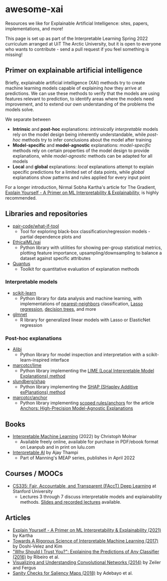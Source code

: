 # awesome-xai
Resources we like for Explainable Artificial Intelligence: sites, papers, implementations, and more!

This page is set up as part of the Interpretable Learning Spring 2022 curriculum arranged at UiT The Arctic University, but it is open to everyone who wants to contribute - send a pull request if you feel something is missing!

## Primer on explainable artificial intelligence

Briefly, explainable artificial intelligence (XAI) methods try to create machine learning models capable of explaining *how* they arrive at predictions. We can use these methods to verify that the models are using features relevant to prediction, to identify areas where the models need improvement, and to extend our own understanding of the problems the models solve.

We separate between

* **Intrinsic** and **post-hoc** explanations: *intrinsically interpretable* models rely on the model design being inherently understandable, while *post-hoc* methods try to infer conclusions about the model after training
* **Model-specific** and **model-agnostic** explanations: *model-specific* methods rely on certain properties of the model design to provide explanations, while *model-agnostic* methods can be adapted for all models
* **Local** and **global** explanations: *local* explanations attempt to explain specific predictions for a limited set of data points, while *global* explanations show patterns and rules applied for every input point

For a longer introduction, Nirmal Sobha Kartha's article for The Gradient, [Explain Yourself - A Primer on ML Interpretability & Explainability](https://thegradient.pub/explain-yourself/), is highly recommended.

## Libraries and repositories

* [pair-code/what-if-tool](https://github.com/pair-code/what-if-tool)
    * Tool for exploring black-box classification/regression models - partial dependence plots and 
* [EthicalML/xai](https://github.com/EthicalML/xai)
    * Python library with utilities for showing per-group statistical metrics, plotting feature importance, upsampling/downsampling to balance a dataset against specific attributes
* [Quantus](https://github.com/understandable-machine-intelligence-lab/Quantus)
    * Toolkit for quantitative evaluation of explanation methods 

### Interpretable models 
* [scikit-learn](https://scikit-learn.org/stable/index.html) 
    * Python library for data analysis and machine learning, with implementations of [nearest-neighbors](https://scikit-learn.org/stable/modules/neighbors.html#classification) classification, [Lasso regression](https://scikit-learn.org/stable/modules/linear_model.html#lasso), [decision trees](https://scikit-learn.org/stable/modules/generated/sklearn.tree.DecisionTreeClassifier.html), and more
* [glmnet](https://cran.r-project.org/web/packages/glmnet/) 
    * R library for generalized linear models with Lasso or ElasticNet regression

### Post-hoc explanations

* [Alibi](https://github.com/SeldonIO/alibi)
    * Python library for model inspection and interpretation with a scikit-learn-inspired interface
* [marcotcr/lime](https://github.com/marcotcr/lime)
    * Python library implementing the [LIME (Local Interpretable Model Explanations) method](https://christophm.github.io/interpretable-ml-book/lime.html)
* [slundberg/shap](https://github.com/slundberg/shap)
    * Python library implementing the [SHAP (SHapley Additive exPlanations) method](https://christophm.github.io/interpretable-ml-book/shap.html)
* [marcotcr/anchor](https://github.com/marcotcr/anchor)
    * Python library implementing [scoped rules/anchors](https://christophm.github.io/interpretable-ml-book/anchors.html) for the article [Anchors: High-Precision Model-Agnostic Explanations](https://homes.cs.washington.edu/~marcotcr/aaai18.pdf)

## Books

* [Interpretable Machine Learning](https://christophm.github.io/interpretable-ml-book/) (2022) by Christoph Molnar
    * Available freely online, available for purchase in PDF/ebook format on Leanpub and in print on lulu.com
* [Interpretable AI](https://www.manning.com/books/interpretable-ai) by Ajay Thampi
    * Part of Manning's MEAP series, publishes in April 2022

## Courses / MOOCs

* [CS335: Fair, Accountable, and Transparent (FAccT) Deep Learning](https://cs335.stanford.edu/) at Stanford University
    * Lectures 3 through 7 discuss interpretable models and explainability methods. [Slides and recorded lectures](https://hci.stanford.edu/courses/cs335/2020/sp/lectures.html) available.

## Articles

* [Explain Yourself - A Primer on ML Interpretability & Explainability (2021)](https://thegradient.pub/explain-yourself/) by Kartha
* [Towards A Rigorous Science of Interpretable Machine Learning (2017)](https://arxiv.org/abs/1702.08608) by Doshi-Velez and Kim
* ["Why Should I Trust You?": Explaining the Predictions of Any Classifier (2016)](https://arxiv.org/abs/1602.04938) by Ribeiro et al. 
* [Visualizing and Understanding Convolutional Networks (2014)](https://arxiv.org/abs/1311.2901) by Zeiler and Fergus
* [Sanity Checks for Saliency Maps (2018)](https://arxiv.org/abs/1810.03292) by Adebayo et al.
